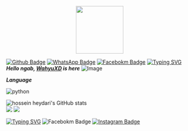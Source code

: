 <p align="center">
  <a href="https://github.com/Zerotwo"><img src="https://avatars3.githubusercontent.com/u/28254882?s=400&u=25765902db0b709938966cf4127ac11af5eafb5d&v=4" height="128" width="128" /></a>
</p>

[![Github Badge](https://img.shields.io/badge/-WahyuuXD-white?style=flat&logo=Github&logoColor=black&link=https://github.com/WahyuuXD/)](https://github.com/WahyuuXD)  [![WhatsApp Badge](https://img.shields.io/badge/-Press-white?style=flat&logo=WhatsApp&logoColor=green&link=https://wa.me/6283132458199/)](https://wa.me/-6283132458199-green/) 
[![Facebokm Badge](https://img.shields.io/badge/-WahyuXD-white?style=flat&logo=Facebook&.logoColor=green&link=https://www.facebook.com/Wahyu.eXDi/)](https://www.facebook.com/Wahyu.eXDi)
[![Typing SVG](https://readme-typing-svg.herokuapp.com?font=Koulen&size=25&duration=8000&color=light&center=true&vCenter=true&multiline=true&width=600&lines=Selamat+Datang+Digithub+Wahyu+XD+Don't+Forget+To+Follow+Anj)](https://git.io/typing-svg)
***Hello ngab, [WahyuXD]() is here***
![Image](https://user-images.githubusercontent.com/131398263/233463202-b5e2f450-6595-4538-aef8-66a4ea8a44bb.jpg)

***Language***

![python](https://img.shields.io/badge/-python-black?style=for-the-badge&logo=python&logoColor=white&labelColor=8E2DE2)

   <img src="https://github-readme-stats.vercel.app/api?username=WahyuuXD&show_icons=true&include_all_commits=true&theme=monokai" alt="hossein heydari's GitHub stats" /><br />
        <img src="https://github-readme-streak-stats.herokuapp.com/?user=WahyuuXD&theme=monokai"/>
        <img src="https://github-readme-stats.vercel.app/api/top-langs/?username=WahyuuXD&layout=compact&theme=monokai&langs_count=15"/><br />
<!--
**WahyuuXD/WahyuuXD** is a ✨ _special_ ✨ repository because its `README.md` (this file) appears on your GitHub profile.

Here are some ideas to get you started:

- 🔭 I’m currently working on ...
- 🌱 I’m currently learning ...
- 👯 I’m looking to collaborate on ...
- 🤔 I’m looking for help with ...
- 💬 Ask me about ...
- 📫 How to reach me: ...
- 😄 Pronouns: ...
- ⚡ Fun fact: ...
-->

[![Typing SVG](https://readme-typing-svg.herokuapp.com?font=Koulen&size=25&duration=8000&color=light&center=true&vCenter=true&multiline=true&width=600&lines=Don't+forget+to+also+follow+my+social+media+accounts)](https://git.io/typing-svg)
         ![Facebokm Badge](https://img.shields.io/badge/-WahyuXD-black?style=flat&logo=Facebook&logoColor=pnk&link=https://www.facebook.com/Wahyu.eXDi/)
[![Instagram Badge](https://img.shields.io/badge/-MochWahyuDinAmbiaXD.-f01397?style=flat&logo=Instagram&logoColor=white&link=https://www.instagram.com/whyuuu.xd/)](https://www.instagram.com/whyuuu.x/)


